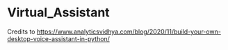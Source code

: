 # Virtual_Assistant

Credits to https://www.analyticsvidhya.com/blog/2020/11/build-your-own-desktop-voice-assistant-in-python/
